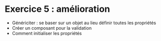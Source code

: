 # Exercice 5 : amélioration

* Génériciter : se baser sur un objet au lieu définir toutes les propriétés
* Créer un composant pour la validation
* Comment initialiser les propriétés 